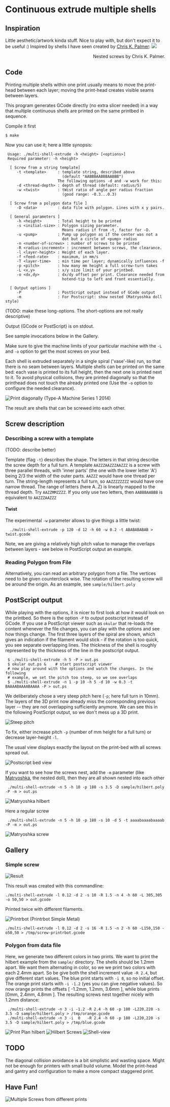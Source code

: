 Continuous extrude multiple shells
==================================

Inspiration
-----------
Little aesthetic/artwork kinda stuff. Nice to play with, but don't expect it
to be useful :)
Inspired by shells I have seen
created by [Chris K. Palmer](http://shadowfolds.com/):
<a href="http://shadowfolds.com/?p=54"><img src="https://github.com/hzeller/gcode-multi-shell-extrude/raw/master/img/chris-palmer-shells.jpg"></a>
<div align="right">Nested screws by Chris K. Palmer.</div>

Code
----
Printing multiple shells within one print usually means to move the print-head
between each layer; moving the print-head creates visible seams between layers.

This program generates GCode directly (no extra slicer needed) in a way that
multiple continuous shells are printed on the same printbed in sequence.

Compile it first

    $ make

Now you can use it; here a little synopsis:

     Usage: ./multi-shell-extrude -h <height> [<options>]
     Required parameter: -h <height>
     
      [ Screw from a string template]
         -t <template>     : template string, described above
                             (default "AABBBAABBBAABBB")
                           The following options -d and -w work for this:
         -d <thread-depth> : depth of thread (default: radius/5)
         -w <twist>        : tWist ratio of angle per radius fraction
                             (good range: -0.3...0.3)

      [ Screw from a polygon data file ]
         -D <data>         : data file with polygon. Lines with x y pairs.

      [ General parameters ]
         -h <height>       : Total height to be printed
         -s <initial-size> : Polygon sizing parameter.
                             Means radius if from -t, factor for -D.
         -u <pump>         : Pump up polygon as if the center was not a
                             dot but a circle of <pump> radius
         -n <number-of-screws> : number of screws to be printed
         -R <radius-increment> : increment between screws, the clearance.
         -l <layer-height> : Height of each layer.
         -f <feed-rate>    : maximum, in mm/s
         -T <layer-time>   : min time per layer; dynamically influences -f
         -p <pitch>        : how many mm height a full screw-turn takes
         -L <x,y>          : x/y size limit of your printbed.
         -o <dx,dy>        : dx/dy offset per print. Clearance needed from
                             hotend-tip to left and front essentially.
     
      [ Output options ]
         -P                : PostScript output instead of GCode output
         -m                : For Postscript: show nested (Matryoshka doll style)

(TODO: make these long-options. The short-options are not really descriptive)

Output (GCode or PostScript) is on stdout.

See sample invocations below in the Gallery.

Make sure to give the machine limits of your particular machine with the `-L` and
`-o` option to get the most screws on your bed.

Each shell is extruded separately in a single spiral ('vase'-like) run, so that
there is no seam between layers. Multiple shells can be printed on the same bed:
each vase is printed to its full height, then the next one is printed next to
it. To avoid physical collisions, they are printed diagonally so that the
printhead does not touch the already printed one (Use the `-o` option to configure
the needed clearance).

![Print diagonally][print]
(Type-A Machine Series 1 2014)

The result are shells that can be screwed into each other.

Screw description
-----------------

### Describing a screw with a template

(TODO: describe better)

Template (flag `-t`) describes the shape. The letters in that string
describe the screw depth for a full turn.
A template `AAZZZAAZZZAAZZZ` is a screw with three parallel threads,
with 'inner parts' (the one with the lower letter 'A') being 2/3
the width of the outer parts. `AAZZZ` would have one thread per turn.
The string-length represents a full turn, so `AAZZZZZZZZ` would
have one narrow thread.
The range of letters (here A..Z) is linearly mapped to the thread
depth.
Try `AAZZMMZZZZ`. If you only use two letters, then `AABBBAABBB`
is equivalent to `AAZZZAAZZZ`

#### Twist


The experimental `-w` parameter allows to give things a little twist:

      ./multi-shell-extrude -p 120 -d 12 -h 60 -w 0.2 -t ABABABABAB > twist.gcode

Note, we are giving a relatively high pitch value to manage the overlaps
between layers - see below in PostScript output an example.

### Reading Polygon from File

Alternatively, you can read an arbitrary polygon from a file. The vertices need
to be given counterclock wise. The rotation of the resulting screw will be
around the origin.
As an example, see `sample/hilbert.poly`

PostScript output
-----------------

While playing with the options, it is nicer to first look at how it would look
on the printbed. So there is the option `-P` to output postscript instead of
GCode. If you use a PostScript viewer such as `okular` that re-loads the content
whenever the file changes, you can play with the options and see how things
change. The first three layers of the spiral are shown, which gives an
indication if the filament would stick - if the rotation is too quick, you see
separate overlapping lines. The thickness of the shell is roughly represented
by the thickness of the line in the postscript output.

     $ ./multi-shell-extrude -h 5 -P > out.ps
     $ okular out.ps &    # start postscript viewer
     # now play around with the options and watch the changes. In the following
     # example, we set the pitch too steep, so we see overlaps
     $ ./multi-shell-extrude -n 1 -p 10 -h 5 -d 10 -w 0.3 -t BAAAABAAAABAAAA -P > out.ps

We deliberately chose a very steep pitch here (`-p`; here full turn in 10mm).
The layers of the 3D print now already miss the corresponding previous
layer -- they are not overlapping sufficiently anymore. We can see this in the
following PostScript output, so we don't mess up a 3D print.

![Steep pitch][steep-pitch]

To fix, either increase pitch `-p` (number of mm height for a full turn) or
decrease layer-height `-l`.

The usual view displays exactly the layout on the print-bed with all screws
spread out.

![Postscript bed view][postscript-bed-layout]

If you want to see how the screws nest, add the `-m` parameter
(like [Matryoshka][matryoshka-reference], the nested doll),
then they are all shown nested into each other

     ./multi-shell-extrude -n 5 -h 10 -p 180 -s 3.5 -D sample/hilbert.poly -P -m > out.ps

![Matryoshka hilbert][matryoshka-hilbert]

Here a regular screw

     ./multi-shell-extrude -n 5 -h 10 -p 180 -s 10 -d 5 -t aaaabaaaabaaaab -P -m > out.ps

![Matryoshka screw][matryoshka-screw]

Gallery
-------

### Simple screw

![Result][result]

This result was created with this commandline:

    ./multi-shell-extrude -l 0.12 -d 2 -s 10 -R 1.5 -n 4 -h 60 -L 305,305 -o 50,50 > out.gcode

Printed twice with different filaments.

![Printrbot][printrbot]
(Printrbot Simple Metal)

`./multi-shell-extrude -l 0.12 -d 2 -s 16 -R 1.5 -n 2 -h 60 -L150,150 -o50,50 > /tmp/screw-printrbot.gcode`

### Polygon from data file

Here, we generate two different colors in two prints. We want to print the
hilbert example from the `sample/` directory. The shells should be 1.2mm apart.
We want them alternating in color, so we we print two colors with each 2.4mm
apart. So be give both the shell increment value `-R 2.4`, but give different
start values. The blue print starts with `-i 0`, so no initial offset. The
orange print starts with `-i -1.2` (yes you can give negative values).
So now orange prints the offsets [ -1.2mm, 1.2mm, 3.6mm ], while blue
prints [0mm, 2.4mm, 4.8mm ]. The resulting screws nest together nicely with 1.2mm
distance:

     ./multi-shell-extrude -n 3 -i -1.2 -R 2.4 -h 60 -p 180 -L220,220 -s 3.5 -D sample/hilbert.poly > /tmp/orange.gcode
     ./multi-shell-extrude -n 3 -i  0   -R 2.4 -h 60 -p 180 -L220,220 -s 3.5 -D sample/hilbert.poly > /tmp/blue.gcode

![Print Plan hilbert][orange-blue]
![Hilbert Screws][hilbert-screw]
![Shell-view][hilbert-shells]

TODO
----
The diagonal collision avoidance is a bit simplistic and wasting space. Might
not be enough for printers with small build volume. Model the print-head and
gantry and configuration to make a more compact staggered print.

Have Fun!
---------
![Multiple Screws from different prints][multiple-prints]


[print]: https://github.com/hzeller/gcode-multi-shell-extrude/raw/master/img/print.jpg
[printrbot]: https://github.com/hzeller/gcode-multi-shell-extrude/raw/master/img/printrbot.jpg
[result]: https://github.com/hzeller/gcode-multi-shell-extrude/raw/master/img/result.jpg
[hilbert-screw]: https://github.com/hzeller/gcode-multi-shell-extrude/raw/master/img/hilbert-screw.jpg
[hilbert-shells]: https://github.com/hzeller/gcode-multi-shell-extrude/raw/master/img/hilbert-shells.jpg
[multiple-prints]: https://github.com/hzeller/gcode-multi-shell-extrude/raw/master/img/multiscrew.jpg
[postscript-bed-layout]: https://github.com/hzeller/gcode-multi-shell-extrude/raw/master/img/postscript-bed-layout.png
[matryoshka-hilbert]: https://github.com/hzeller/gcode-multi-shell-extrude/raw/master/img/matryoshka-hilbert.png
[matryoshka-screw]: https://github.com/hzeller/gcode-multi-shell-extrude/raw/master/img/matryoshka-screw.png
[steep-pitch]: https://github.com/hzeller/gcode-multi-shell-extrude/raw/master/img/steep-pitch.png
[orange-blue]: https://github.com/hzeller/gcode-multi-shell-extrude/raw/master/img/orange-blue.png
[matryoshka-reference]: http://en.wikipedia.org/wiki/Matryoshka_doll
